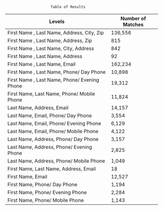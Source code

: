 
                         Table of Results
| Levels                                                                      | Number of Matches |
|----------------------------------------------------------|------------------------|
| First Name , Last Name, Address, City, Zip            | 136,556                    |
| First Name , Last Name, Address, Zip                    | 815                           |
| First Name , Last Name, City, Address                   | 842                           |
| First Name , Last Name, Address                           | 92                             |
| First Name , Last Name, Email                                | 162,234                   |
| First Name , Last Name, Phone/ Day Phone           | 10,898                     |
| First Name , Last Name, Phone/ Evening Phone     | 19,312                    |
| First Name, Last Name, Phone/ Mobile Phone        | 11,824                    |
| Last Name, Address, Email                                      | 14,157                    |
| Last Name, Email, Phone/ Day Phone                     | 3,554                      |
| Last Name, Email, Phone/ Evening Phone               | 6,129                      |
| Last Name, Email, Phone/ Mobile Phone                 | 4,122                      |
| Last Name, Address, Phone/ Day Phone                 | 3,157                      |
| Last Name, Address, Phone/ Evening Phone          | 2,825                      |
| Last Name, Address, Phone/ Mobile Phone            | 1,049                      |
| First Name, Last Name, Address, Email                  | 18                           |
| First Name, Email                                                    | 12,527                     |
| First Name, Phone/ Day Phone                               | 1,194                       |
| First Name, Phone/ Evening Phone                        | 2,284                       |
| First Name, Phone/ Mobile Phone                          | 1,143                       |
